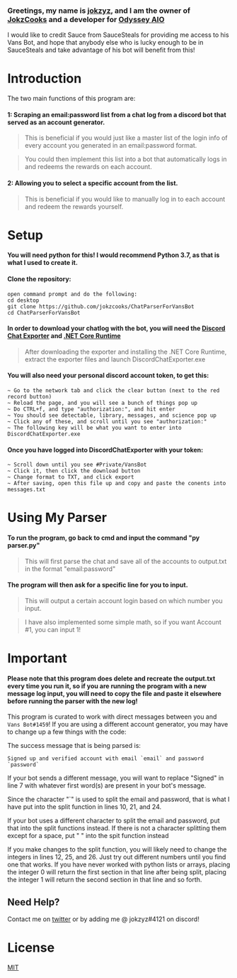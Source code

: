 ### Greetings, my name is [jokzyz](https://twitter.com/jokzyzz), and I am the owner of [JokzCooks](https://twitter.com/jokzcooks) and a developer for [Odyssey AIO](https://twitter.com/odysseyaio)

I would like to credit Sauce from SauceSteals for providing me access to his Vans Bot, and hope that anybody else who is lucky enough to be in SauceSteals and take advantage of his bot will benefit from this!

# Introduction
The two main functions of this program are:

#### 1: Scraping an email:password list from a chat log from a discord bot that served as an account generator.
  
>This is beneficial if you would just like a master list of the login info of every account you generated in an email:password format.

>You could then implement this list into a bot that automatically logs in and redeems the rewards on each account.

#### 2: Allowing you to select a specific account from the list.

>This is beneficial if you would like to manually log in to each account and redeem the rewards yourself.


# Setup



#### You will need python for this! I would recommend Python 3.7, as that is what I used to create it.

#### Clone the repository:
```
open command prompt and do the following:
cd desktop
git clone https://github.com/jokzcooks/ChatParserForVansBot
cd ChatParserForVansBot
```

#### In order to download your chatlog with the bot, you will need the [Discord Chat Exporter](https://github.com/Tyrrrz/DiscordChatExporter/releases/download/2.18/DiscordChatExporter.zip) and [.NET Core Runtime](https://github.com/Tyrrrz/DiscordChatExporter/wiki/Install-.NET-Core-runtime)


> After downloading the exporter and installing the .NET Core Runtime, extract the exporter files and launch DiscordChatExporter.exe

#### You will also need your personal discord account token, to get this:
```~ Go to discord and open inspect element (CTRL + SHIFT + I)
~ Go to the network tab and click the clear button (next to the red record button)
~ Reload the page, and you will see a bunch of things pop up
~ Do CTRL+f, and type "authorization:", and hit enter
~ You should see detectable, library, messages, and science pop up
~ Click any of these, and scroll until you see "authorization:"
~ The following key will be what you want to enter into DiscordChatExporter.exe
```
#### Once you have logged into DiscordChatExporter with your token:
```
~ Scroll down until you see #Private/VansBot
~ Click it, then click the download button
~ Change format to TXT, and click export
~ After saving, open this file up and copy and paste the conents into messages.txt
```
# Using My Parser

#### To run the program, go back to cmd and input the command "py parser.py"

> This will first parse the chat and save all of the accounts to output.txt in the format "email:password"

#### The program will then ask for a specific line for you to input.
> This will output a certain account login based on which number you input.

> I have also implemented some simple math, so if you want Account #1, you can input 1!

# Important

#### Please note that this program does delete and recreate the output.txt every time you run it, so if you are running the program with a new message log input, you will need to copy the file and paste it elsewhere before running the parser with the new log!

This program is curated to work with direct messages between you and `Vans Bot#1459`! If you are using a different account generator, you may have to change up a few things with the code:

The success message that is  being parsed is:
```
Signed up and verified account with email `email` and password `password`
```
If your bot sends a different message, you will want to replace "Signed" in line 7 with whatever first word(s) are present in your bot's message.

Since the character "`" is used to split the email and password, that is what I have put into the split function in lines 10, 21, and 24.

If your bot uses a different character to split the email and password, put that into the split functions instead. If there is not a character splitting them except for a space, put " " into the spit function instead

If you make changes to the split function, you will likely need to change the integers in lines 12, 25, and 26. Just try out different numbers until you find one that works. If you have never worked with python lists or arrays, placing the integer 0 will return the first section in that line after being split, placing the integer 1 will return the second section in that line and so forth. 

## Need Help?
Contact me on [twitter](https://twitter.com/jokzyzz) or by adding me @ jokzyz#4121 on discord!

# License
[MIT](https://github.com/jokzcooks/ChatParserForVansBot/blob/master/README.md)
